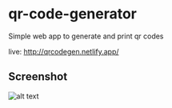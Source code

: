 # qr-code-generator
Simple web app to generate and print qr codes

live: http://qrcodegen.netlify.app/


## Screenshot
![alt text](https://i.imgur.com/zT2M1fP.png)
